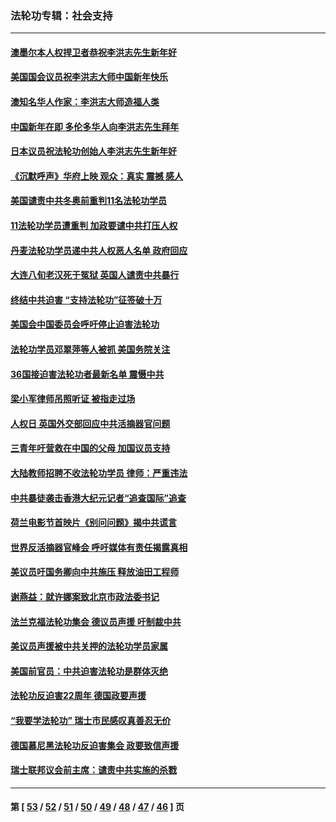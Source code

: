 ### 法轮功专辑：社会支持
---
#### [澳墨尔本人权捍卫者恭祝李洪志先生新年好](../../pages/nf4386/n13556164.md?02090430) 
#### [美国国会议员祝李洪志大师中国新年快乐](../../pages/nf4386/n13554208.md?02090430) 
#### [澳知名华人作家：李洪志大师造福人类](../../pages/nf4386/n13552049.md?02090430) 
#### [中国新年在即 多伦多华人向李洪志先生拜年](../../pages/nf4386/n13531756.md?02090430) 
#### [日本议员祝法轮功创始人李洪志先生新年好](../../pages/nf4386/n13543228.md?02090430) 
#### [《沉默呼声》华府上映 观众：真实 震撼 感人](../../pages/nf4386/n13524739.md?02090430) 
#### [美国谴责中共冬奥前重判11名法轮功学员](../../pages/nf4386/n13521806.md?02090430) 
#### [11法轮功学员遭重判 加政要谴中共打压人权](../../pages/nf4386/n13521294.md?02090430) 
#### [丹麦法轮功学员递中共人权恶人名单 政府回应](../../pages/nf4386/n13497482.md?02090430) 
#### [大连八旬老汉死于冤狱 英国人谴责中共暴行](../../pages/nf4386/n13480118.md?02090430) 
#### [终结中共迫害 “支持法轮功”征签破十万](../../pages/nf4386/n13471084.md?02090430) 
#### [美国会中国委员会呼吁停止迫害法轮功](../../pages/nf4386/n13465411.md?02090430) 
#### [法轮功学员邓翠萍等人被抓 美国务院关注](../../pages/nf4386/n13451524.md?02090430) 
#### [36国接迫害法轮功者最新名单 震慑中共](../../pages/nf4386/n13445909.md?02090430) 
#### [梁小军律师吊照听证 被指走过场](../../pages/nf4386/n13437662.md?02090430) 
#### [人权日 英国外交部回应中共活摘器官问题](../../pages/nf4386/n13430243.md?02090430) 
#### [三青年吁营救在中国的父母 加国议员支持](../../pages/nf4386/n13429744.md?02090430) 
#### [大陆教师招聘不收法轮功学员 律师：严重违法](../../pages/nf4386/n13365839.md?02090430) 
#### [中共暴徒袭击香港大纪元记者“追查国际”追查](../../pages/nf4386/n13343404.md?02090430) 
#### [荷兰电影节首映片《别问问题》揭中共谎言](../../pages/nf4386/n13321179.md?02090430) 
#### [世界反活摘器官峰会 呼吁媒体有责任揭露真相](../../pages/nf4386/n13264475.md?02090430) 
#### [美议员吁国务卿向中共施压 释放油田工程师](../../pages/nf4386/n13233845.md?02090430) 
#### [谢燕益：就许娜案致北京市政法委书记](../../pages/nf4386/n13182701.md?02090430) 
#### [法兰克福法轮功集会 德议员声援 吁制裁中共](../../pages/nf4386/n13175975.md?02090430) 
#### [美议员声援被中共关押的法轮功学员家属](../../pages/nf4386/n13158310.md?02090430) 
#### [美国前官员：中共迫害法轮功是群体灭绝](../../pages/nf4386/n13157750.md?02090430) 
#### [法轮功反迫害22周年 德国政要声援](../../pages/nf4386/n13143632.md?02090430) 
#### [“我要学法轮功” 瑞士市民感叹真善忍无价](../../pages/nf4386/n13129633.md?02090430) 
#### [德国慕尼黑法轮功反迫害集会 政要致信声援](../../pages/nf4386/n13129148.md?02090430) 
#### [瑞士联邦议会前主席：谴责中共实施的杀戮](../../pages/nf4386/n13127336.md?02090430) 

---
#### 第 [ [53](./53.md?02090430) / [52](./52.md?02090430) / [51](./51.md?02090430) / [50](./50.md?02090430) / [49](./49.md?02090430) / [48](./48.md?02090430) / [47](./47.md?02090430) / [46](./46.md?02090430) ] 页
